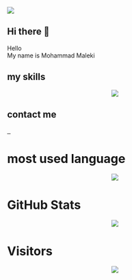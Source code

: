 <p>
  <img src="https://github-widgetbox.vercel.app/api/profile?username=md86mi86&data=followers,repositories,stars,commits&theme=darkmode">
</p>

## Hi there 👋
<p>Hello <br> My name is Mohammad Maleki</p>

## my skills

<p align="center">
  <a href="https://skillicons.dev">
    <img src="https://skillicons.dev/icons?i=html,css,js,tailwind,bootstrap,cs,php,git,sass" />
  </a>
</p>

## contact me

<a href="mailto:mohammad2007maleki@gmail.com">
        <img src="https://skillicons.dev/icons?i=gmail" alt="">
</a>

<a href="https://instagram.com/md86mi86">
        <img src="https://skillicons.dev/icons?i=instagram" alt="">
</a>

<a href="https://linkedin.com/in/md86mi86">
        <img src="https://skillicons.dev/icons?i=linkedin" alt="">
</a>

# most used language

<p align="center">
  <img src="https://github-readme-stats.vercel.app/api/top-langs/?username=md86mi86&layout=pie&theme=dark">
</p>

# GitHub Stats

<p align="center">
  <img src="https://github-readme-stats.vercel.app/api?username=md86mi86&show_icons=true&theme=radical&include_all_commits=true">
</p>


# Visitors

<p align="center">
  <img src="https://count.getloli.com/get/@md86mi86github.readme">
</p>
